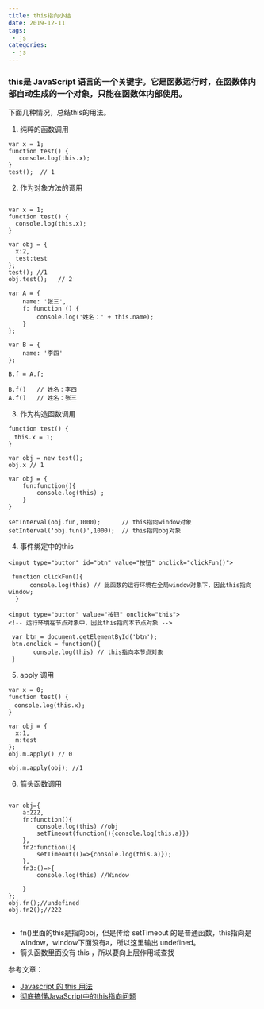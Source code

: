 ```yaml
---
title: this指向小结 
date: 2019-12-11
tags:
 - js
categories:
 - js
---
```


### this是 JavaScript 语言的一个关键字。它是函数运行时，在函数体内部自动生成的一个对象，只能在函数体内部使用。

下面几种情况，总结this的用法。

1. 纯粹的函数调用
```
var x = 1;
function test() {
   console.log(this.x);
}
test();  // 1
```

2. 作为对象方法的调用

```

var x = 1;
function test() {
  console.log(this.x);
}

var obj = {
  x:2,
  test:test
};
test(); //1
obj.test();   // 2
```

```
var A = {
    name: '张三',
    f: function () {
        console.log('姓名：' + this.name);
    }
};
​
var B = {
    name: '李四'
};

B.f = A.f;

B.f()   // 姓名：李四
A.f()   // 姓名：张三
```

3. 作为构造函数调用
```
function test() {
　this.x = 1;
}

var obj = new test();
obj.x // 1
```

```
var obj = {
    fun:function(){
        console.log(this) ;
    }
}
​
setInterval(obj.fun,1000);      // this指向window对象
setInterval('obj.fun()',1000);  // this指向obj对象

```
4. 事件绑定中的this
```
<input type="button" id="btn" value="按钮" onclick="clickFun()">
```

```
 function clickFun(){
      console.log(this) // 此函数的运行环境在全局window对象下，因此this指向window;
  }
​
<input type="button" value="按钮" onclick="this">
<!-- 运行环境在节点对象中，因此this指向本节点对象 -->
```

```
 var btn = document.getElementById('btn');
 btn.onclick = function(){
       console.log(this) // this指向本节点对象
 }
```

5. apply 调用
```
var x = 0;
function test() {
　console.log(this.x);
}

var obj = {
  x:1,
  m:test
};
obj.m.apply() // 0

obj.m.apply(obj); //1
```

6. 箭头函数调用
```

var obj={
    a:222,
    fn:function(){
        console.log(this) //obj
        setTimeout(function(){console.log(this.a)})
    },
    fn2:function(){
        setTimeout(()=>{console.log(this.a)});
    },
    fn3:()=>{
        console.log(this) //Window

    }
};
obj.fn();//undefined
obj.fn2();//222


```
- fn()里面的this是指向obj，但是传给 setTimeout 的是普通函数，this指向是window，window下面没有a，所以这里输出 undefined。
- 箭头函数里面没有 this ，所以要向上层作用域查找

参考文章：

- [Javascript 的 this 用法](http://www.ruanyifeng.com/blog/2010/04/using_this_keyword_in_javascript.html)
- [彻底搞懂JavaScript中的this指向问题](https://zhuanlan.zhihu.com/p/42145138)